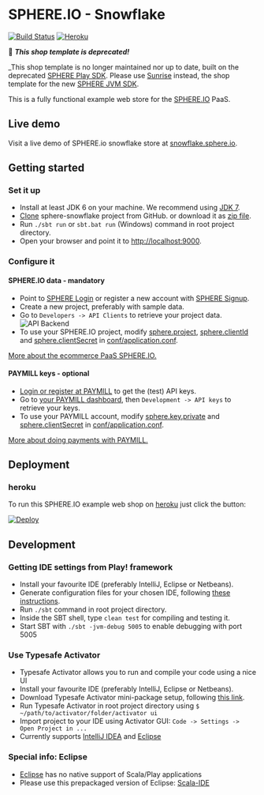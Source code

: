SPHERE.IO - Snowflake
=====================

[![Build Status](https://travis-ci.org/commercetools/sphere-snowflake.svg?branch=master)](https://travis-ci.org/commercetools/sphere-snowflake)
[![Heroku](http://heroku-badge.herokuapp.com/?style=flat&svg=1)](http://ct-snowflake-prod.herokuapp.com/)

:no_entry_sign: _**This shop template is deprecated!**_

_This shop template is no longer maintained nor up to date, built on the deprecated  [SPHERE Play SDK](https://github.com/commercetools/sphere-play-sdk). Please use [Sunrise](https://github.com/sphereio/sphere-sunrise) instead, the shop template for the new [SPHERE JVM SDK](https://github.com/sphereio/sphere-jvm-sdk).


This is a fully functional example web store for the [SPHERE.IO](http://sphere.io) PaaS.

## Live demo
Visit a live demo of SPHERE.io snowflake store at [snowflake.sphere.io](http://snowflake.sphere.io/).

## Getting started

### Set it up
- Install at least JDK 6 on your machine. We recommend using [JDK 7](http://www.oracle.com/technetwork/java/javase/downloads/jdk7-downloads-1880260.html).
- [Clone](http://git-scm.com/book/en/Git-Basics-Getting-a-Git-Repository#Cloning-an-Existing-Repository) sphere-snowflake project from GitHub. or download it as [zip file](https://github.com/commercetools/sphere-snowflake/archive/master.zip).
- Run `./sbt run` or `sbt.bat run` (Windows) command in root project directory.
- Open your browser and point it to [http://localhost:9000](http://localhost:9000).

### Configure it

#### SPHERE.IO data - mandatory
- Point to [SPHERE Login](https://admin.sphere.io/login) or register a new account with [SPHERE Signup](https://admin.sphere.io/signup).
- Create a new project, preferably with sample data.
- Go to `Developers -> API Clients` to retrieve your project data.
![API Backend](https://raw.github.com/commercetools/sphere-snowflake/master/public/images/mc_api.png)
- To use your SPHERE.IO project, modify [sphere.project](https://github.com/commercetools/sphere-snowflake/blob/master/conf/application.conf#L24), [sphere.clientId](https://github.com/commercetools/sphere-snowflake/blob/master/conf/application.conf#L26) and [sphere.clientSecret](https://github.com/commercetools/sphere-snowflake/blob/master/conf/application.conf#L28) in [conf/application.conf](https://github.com/commercetools/sphere-snowflake/blob/master/conf/application.conf).

[More about the ecommerce PaaS SPHERE.IO.](http://dev.sphere.io)

#### PAYMILL keys - optional
- [Login or register at PAYMILL](https://app.paymill.com/user/login) to get the (test) API keys.
- Go to [your PAYMILL dashboard](https://app.paymill.com/dashboard), then `Development -> API keys` to retrieve your keys.
- To use your PAYMILL account, modify [sphere.key.private](https://github.com/commercetools/sphere-snowflake/blob/master/conf/application.conf#L52) and [sphere.clientSecret](https://github.com/commercetools/sphere-snowflake/blob/master/conf/application.conf#L24) in [conf/application.conf](https://github.com/commercetools/sphere-snowflake/blob/master/conf/application.conf).

[More about doing payments with PAYMILL.](http://www.paymill.com)

## Deployment

### heroku

To run this SPHERE.IO example web shop on [heroku](https://www.heroku.com) just click the button:

<a href="https://heroku.com/deploy?template=https://github.com/commercetools/sphere-snowflake"><img src="https://www.herokucdn.com/deploy/button.png" alt="Deploy"></a>

## Development

### Getting IDE settings from Play! framework

- Install your favourite IDE (preferably IntelliJ, Eclipse or Netbeans).
- Generate configuration files for your chosen IDE, following [these instructions](http://www.playframework.com/documentation/2.2.x/IDE).
- Run `./sbt` command in root project directory.
- Inside the SBT shell, type `clean test` for compiling and testing it.
- Start SBT with `./sbt -jvm-debug 5005` to enable debugging with port 5005

### Use Typesafe Activator

- Typesafe Activator allows you to run and compile your code using a nice UI
- Install your favourite IDE (preferably IntelliJ, Eclipse or Netbeans).
- Download Typesafe Activator mini-package setup, following [this link](https://typesafe.com/platform/getstarted).
- Run Typesafe Activator in root project directory using `$ ~/path/to/activator/folder/activator ui`
- Import project to your IDE using Activator GUI: `Code -> Settings -> Open Project in ...`
- Currently supports [IntelliJ IDEA](http://www.jetbrains.com/idea/) and [Eclipse](https://www.eclipse.org/)

### Special info: Eclipse

- [Eclipse](https://www.eclipse.org/) has no native support of Scala/Play applications
- Please use this prepackaged version of Eclipse: [Scala-IDE](http://scala-ide.org)
